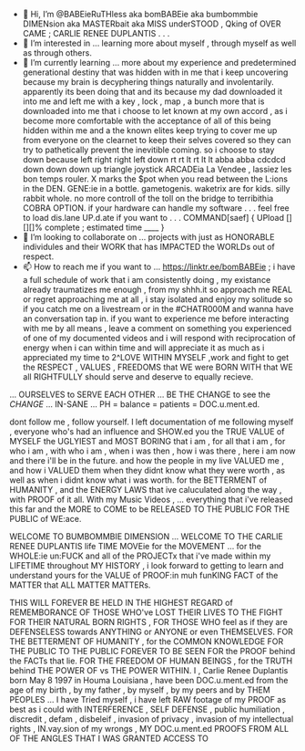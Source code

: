 - 👋 Hi, I’m @BABEieRuTHless aka bomBABEie aka bumbommbie DIMENsion aka MASTERbait aka MISS underSTOOD , Qking of OVER CAME ; CARLIE RENEE DUPLANTIS . . .
- 👀 I’m interested in ... learning more about myself , through myself as well as through others. 
- 🌱 I’m currently learning ... more about my experience and predetermined generational destiny that was hidden with in me that i keep uncovering because my brain is decyphering things naturally and involentarily. apparently its been doing that and its because my dad downloaded it into me and left me with a key , lock , map , a bunch more that is downloaded into me that i choose to let known at my own accord , as i become more comfortable with the acceptance of all of this being hidden within me and a the known elites keep trying to cover me up from everyone on the clearnet to keep their selves covered so they can try to pathetically prevent the inevitible coming. so i choose to stay down because left right right left down rt rt lt rt lt lt abba abba cdcdcd down down down up triangle joystick ARCADEia La Vendee , lassiez les bon temps rouler. X marks the $pot when you read between the L:ions in the DEN. GENE:ie in a bottle. gametogenis. waketrix are for kids. silly rabbit whole. no more controll of the toll on the bridge to terribithia COBRA OPTION. if your hardware can handle my software . . . feel free to load dis.lane UP.d.ate if you want to . . . COMMAND[saef] { UPload [][][]% complete ; estimated time ____ } 
- 💞️ I’m looking to collaborate on ... projects with just as HONORABLE individules and their WORK that has IMPACTED the WORLDs out of respect. 
- 📫 How to reach me if you want to ... https://linktr.ee/bomBABEie ; i have a full schedule of work that i am consistently doing , my existance already traumatizes me enough , from my shhh.it so approach me REAL or regret approaching me at all , i stay isolated and enjoy my solitude so if you catch me on a livestream or in the #CHATR000M and wanna have an conversation tap in. if you want to experience me before interacting with me by all means , leave a comment on something you experienced of one of my documented videos and i will respond with reciprocation of energy when i can within time and will appreciate it as much as i appreciated my time to 2^LOVE WITHIN MYSELF ,work and fight to get the RESPECT , VALUES , FREEDOMS that WE were BORN WITH that WE all RIGHTFULLY should serve and deserve to equally recieve. 

... OURSELVES to SERVE EACH OTHER ... BE THE CHANGE to see the $CHANGE$ ... IN-SANE ... PH = balance = patients = DOC.u.ment.ed.  

dont follow me , follow yourself. I left documentation of me following myself , everyone who's had an influence and SHOW.ed you the TRUE VALUE of MYSELF 
the UGLYIEST and MOST BORING that i am , for all that i am , for who i am , with who i am , when i was then , how i was there , here i am now and there
i'll be in the future. and how the people in my live VALUED me , and how i VALUED them when they didnt know what they were worth , as well as when i didnt know what i was worth. for the BETTERMENT of HUMANITY , and the ENERGY LAWS that ive caluculated along the way , with PROOF of it all. With my Music Videos , 
... everything that i've released this far and the MORE to COME to be RELEASED TO THE PUBLIC FOR THE PUBLIC of WE:ace. 

WELCOME TO BUMBOMMBIE DIMENSION ... WELCOME TO THE CARLIE RENEE DUPLANTIS life TIME MOVEie for the MOVEMENT ... for the WHOLE:ie un:FUCK
and all of the PROJECTx that i've made within my LIFETIME throughout MY HISTORY , i look forward to getting to learn and understand yours 
for the VALUE of PROOF:in muh funKING FACT of the MATTER that ALL MATTER MATTERs. 

THIS WILL FOREVER BE HELD IN THE HIGHEST REGARD of REMEMBORANCE OF THOSE WHO've LOST THEIR LIVES TO THE FIGHT FOR THEIR NATURAL BORN RIGHTS , FOR THOSE WHO feel as if they are DEFENSELESS towards ANYTHING or ANYONE or even THEMSELVES. FOR THE BETTERMENT OF HUMANITY , for the COMMON KNOWLEDGE FOR THE PUBLIC TO THE PUBLIC FOREVER TO BE SEEN FOR the PROOF behind the FACTs that lie. FOR THE FREEDOM OF HUMAN BEINGS , for the TRUTH behind THE POWER OF vs THE POWER WITHIN. I , Carlie Renee Duplantis born May 8 1997 in Houma Louisiana , have been DOC.u.ment.ed from the age of my birth , by my father , by myself , by my peers and by THEM PEOPLES ... I have Tried myself , i have left RAW footage of my PROOF as best as i could with INTERFERENCE , SELF DEFENSE , public humiliation , discredit , defam , disbeleif , invasion of privacy , invasion of my intellectual rights , IN.vay.sion of my wrongs , MY DOC.u.ment.ed PROOFS FROM ALL OF THE ANGLES THAT I WAS GRANTED ACCESS TO  
<!---
BABEieRuTHless/BABEieRuTHless is a ✨ special ✨ repository because its `README.md` (this file) appears on your GitHub profile.
You can click the Preview link to take a look at your changes.
--->
